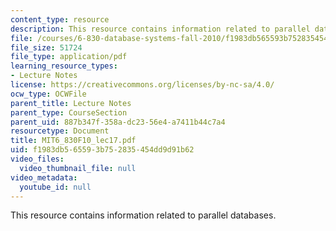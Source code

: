 ```yaml
---
content_type: resource
description: This resource contains information related to parallel databases.
file: /courses/6-830-database-systems-fall-2010/f1983db565593b752835454dd9d91b62_MIT6_830F10_lec17.pdf
file_size: 51724
file_type: application/pdf
learning_resource_types:
- Lecture Notes
license: https://creativecommons.org/licenses/by-nc-sa/4.0/
ocw_type: OCWFile
parent_title: Lecture Notes
parent_type: CourseSection
parent_uid: 887b347f-358a-dc23-56e4-a7411b44c7a4
resourcetype: Document
title: MIT6_830F10_lec17.pdf
uid: f1983db5-6559-3b75-2835-454dd9d91b62
video_files:
  video_thumbnail_file: null
video_metadata:
  youtube_id: null
---
```

This resource contains information related to parallel databases.